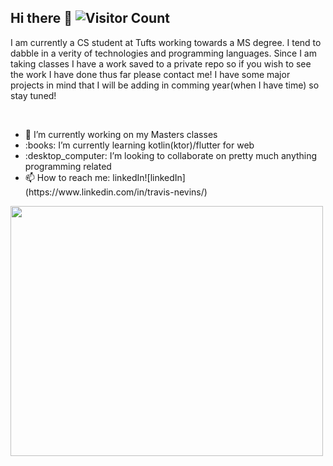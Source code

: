 <!--
http://quotesideas.com/wp-content/uploads/2015/02/Learning-Quotes-Albert-Einstein.jpg
**trav-xeno/trav-xeno** is a ✨ _special_ ✨ repository because its `README.md` (this file) appears on your GitHub profile.
![ReadMe Card](https://github-readme-stats.vercel.app/api/pin/?username=YourUsername&repo=YourRepositoryName)
--> 

## Hi there 👋  ![Visitor Count](https://profile-counter.glitch.me/trav-xeno/count.svg)

<p> 
  I am currently a CS student at Tufts working towards a MS degree. 
  I tend to dabble in a verity of technologies and programming languages. Since I am taking classes I have a work saved to a private repo so if you wish to see the work I have done thus far please contact me! I have some major projects in mind that I will be adding in comming year(when I have time) so stay tuned!      
</p>
<br/>
<ul>
  <li>🔭 I’m currently working on my Masters classes</li>
  <li> :books:	 I’m currently learning kotlin(ktor)/flutter for web</li>
  <li>:desktop_computer:	I’m looking to collaborate on pretty much anything programming related </li>
  <li>📫 How to reach me: linkedIn![linkedIn](https://www.linkedin.com/in/travis-nevins/) </li>
</ul>  
  
<img src="https://th.bing.com/th/id/Rb0fc35d3ea90005d82676206edcb9426?rik=dHx%2f2VumcAD0hQ&riu=http%3a%2f%2fblog.aryatra.com%2fwp-content%2fuploads%2f2016%2f08%2flifelong-learning-quotes-albert-einstein.jpg&ehk=X6ILe2oX4CK%2fbTyFrK4bDfmeXLo%2b62zazbDlE5Ijy4g%3d&risl=&pid=ImgRaw" width="500" height="400">
